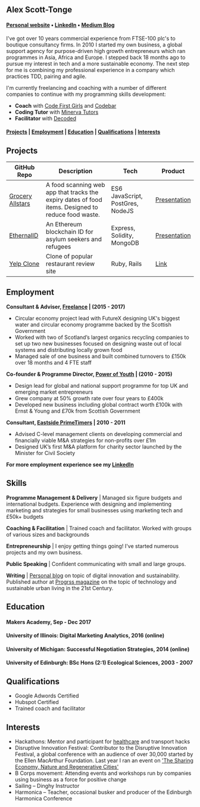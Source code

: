 ## Alex Scott-Tonge
#### [Personal website](http://scotttonge.com) • [LinkedIn](https://www.linkedin.com/in/alexscotttonge/) • [Medium Blog](https://medium.com/@alexscotttonge)

I've got over 10 years commercial experience from FTSE-100 plc's to boutique consultancy firms. In 2010 I started my own business, a global support agency for purpose-driven high growth entrepreneurs which ran programmes in Asia, Africa and Europe. I stepped back 18 months ago to pursue my interest in tech and a more sustainable economy. The next step for me is combining my professional experience in a company which practices TDD, pairing and agile. 

I'm currently freelancing and coaching with a number of different companies to continue with my programming skills development:
- **Coach** with [Code First Girls](https://www.codefirstgirls.org.uk) and [Codebar](https://codebar.io/)
- **Coding Tutor** with [Minerva Tutors](http://www.minervatutors.co.uk/)
- **Facilitator** with [Decoded](https://decoded.com/en-gb/)

#### [Projects](#projects) | [Employment](#employment) | [Education](#education) | [Qualifications](#qualifications) | [Interests](#interests)

## Projects

| GitHub Repo | Description | Tech | Product |
| ----------- | ----------- | ---- | ---- |
| [Grocery Allstars](https://github.com/alexscotttonge/grocery_allstars) | A food scanning web app that tracks the expiry dates of food items. Designed to reduce food waste. | ES6 JavaScript, PostGres, NodeJS | [Presentation](http://slides.com/grocery/deck#/) |
| [EthernalID](https://github.com/alexscotttonge/ethernal-ID) | An Ethereum blockchain ID for asylum seekers and refugees | Express, Solidity, MongoDB | [Presentation](https://docs.google.com/presentation/d/1_wyTDCTMhuR_-bwFiy_JhKcSAzE9q0wn5yKcXVinYfk/edit#slide=id.g2b18619bfe_0_5) |
| [Yelp Clone](https://github.com/cdunham1989/yelp-clone) | Clone of popular restaurant review site | Ruby, Rails | [Link](https://github.com/cdunham1989/yelp-clone) |

## Employment
**Consultant & Adviser, [Freelance](www.scotttonge.com) | (2015 - 2017)**
- Circular economy project lead with FutureX designing UK's biggest water and circular economy programme backed by the Scottish Government
- Worked with two of Scotland’s largest organics recycling companies to set up two new businesses focused on
designing waste out of local systems and distributing locally grown food
- Managed sale of one business and built combined turnovers to £150k over 18 months and 4 FTE staff
  
**Co-founder & Programme Director, [Power of Youth](http://power-of-youth.com/) | (2010 - 2015)**
- Design lead for global and national support programme for top UK and emerging market entrepreneurs
- Grew company at 50% growth rate over four years to £400k
- Developed new business including global contract worth £100k with Ernst & Young and £70k from Scottish Government

**Consultant, [Eastside PrimeTimers](https://ep-uk.org/) | 2010 - 2011**
- Advised C-level management clients on developing commercial and financially viable M&A strategies for non-profits over £1m
- Designed UK’s first M&A platform for charity sector
launched by the Minister for Civil Society

**For more employment experience see my [LinkedIn](https://www.linkedin.com/in/alexscotttonge/)**

## Skills

**Programme Management & Delivery** | Managed six figure budgets and international budgets. Experience with designing and implementing marketing and strategies for small businesses using marketing tech and £50k+ budgets

**Coaching & Facilitation** | Trained coach and facilitator. Worked with groups of various sizes and backgrounds  

**Entrepreneurship** | I enjoy getting things going! I've started numerous projects and my own business. 

**Public Speaking** | Confident communicating with small and large groups.

**Writing** | [Personal blog](www.scotttonge.com) on topic of digital innovation and sustainability. Published author at [Progrss magazine](https://progrss.com) on the topic of technology and sustainable urban living in the 21st Century.

## Education

#### Makers Academy, Sep - Dec 2017
#### University of Illinois: Digital Marketing Analytics, 2016 (online)
#### University of Michigan: Successful Negotiation Strategies, 2014 (online)
#### University of Edinburgh: BSc Hons (2:1) Ecological Sciences, 2003 - 2007 

## Qualifications
- Google Adwords Certified
- Hubspot Certified
- Trained coach and facilitator

## Interests
- Hackathons: Mentor and participant for [healthcare](https://scotttonge.com/2017/01/27/future-health-hack/) and transport hacks
- Disruptive Innovation Festival:  Contributor to the Disruptive Innovation Festival, a global conference with an audience of over 30,000 started by the Ellen MacArthur Foundation. Last year I ran an event on ['The Sharing Economy, Nature and Regenerative Cities'](https://scotttonge.com/2016/10/28/what-does-the-sharing-economy-have-to-learn-from-nature/)
- B Corps movement: Attending events and workshops run by companies using business as a force for positive change
- Sailing – Dinghy Instructor
- Harmonica – Teacher, occasional busker and producer of the Edinburgh Harmonica Conference
